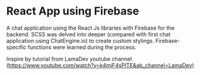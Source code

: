 # React App using Firebase

A chat application using the React Js libraries with Firebase for the backend.
SCSS was delved into deeper (compared with first chat application using ChatEngine.io) to
create custom stylings. Firebase-specific functions were learned during the process. 

Inspire by tutorial from LamaDev youtube channel (https://www.youtube.com/watch?v=k4mjF4sPITE&ab_channel=LamaDev)

